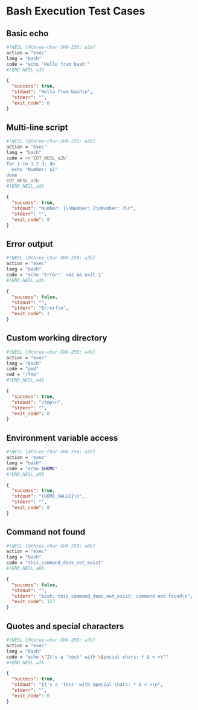 # Bash Execution Test Cases

## Basic echo
```sh nesl
#!NESL [@three-char-SHA-256: a1b]
action = "exec"
lang = "bash"
code = "echo 'Hello from bash'"
#!END_NESL_a1b
```


```json
{
  "success": true,
  "stdout": "Hello from bash\n",
  "stderr": "",
  "exit_code": 0
}
```

## Multi-line script
```sh nesl
#!NESL [@three-char-SHA-256: a2b]
action = "exec"
lang = "bash"
code = <<'EOT_NESL_a2b'
for i in 1 2 3; do
  echo "Number: $i"
done
EOT_NESL_a2b
#!END_NESL_a2b
```


```json
{
  "success": true,
  "stdout": "Number: 1\nNumber: 2\nNumber: 3\n",
  "stderr": "",
  "exit_code": 0
}
```

## Error output
```sh nesl
#!NESL [@three-char-SHA-256: a3b]
action = "exec"
lang = "bash"
code = "echo 'Error!' >&2 && exit 1"
#!END_NESL_a3b
```


```json
{
  "success": false,
  "stdout": "",
  "stderr": "Error!\n",
  "exit_code": 1
}
```

## Custom working directory
```sh nesl
#!NESL [@three-char-SHA-256: a4b]
action = "exec"
lang = "bash"
code = "pwd"
cwd = "/tmp"
#!END_NESL_a4b
```


```json
{
  "success": true,
  "stdout": "/tmp\n",
  "stderr": "",
  "exit_code": 0
}
```

## Environment variable access
```sh nesl
#!NESL [@three-char-SHA-256: a5b]
action = "exec"
lang = "bash"
code = "echo $HOME"
#!END_NESL_a5b
```


```json
{
  "success": true,
  "stdout": "{HOME_VALUE}\n",
  "stderr": "",
  "exit_code": 0
}
```

## Command not found
```sh nesl
#!NESL [@three-char-SHA-256: a6b]
action = "exec"
lang = "bash"
code = "this_command_does_not_exist"
#!END_NESL_a6b
```


```json
{
  "success": false,
  "stdout": "",
  "stderr": "bash: this_command_does_not_exist: command not found\n",
  "exit_code": 127
}
```

## Quotes and special characters
```sh nesl
#!NESL [@three-char-SHA-256: a7b]
action = "exec"
lang = "bash"
code = "echo \"It's a 'test' with \$pecial chars: * & < >\""
#!END_NESL_a7b
```


```json
{
  "success": true,
  "stdout": "It's a 'test' with $pecial chars: * & < >\n",
  "stderr": "",
  "exit_code": 0
}
```